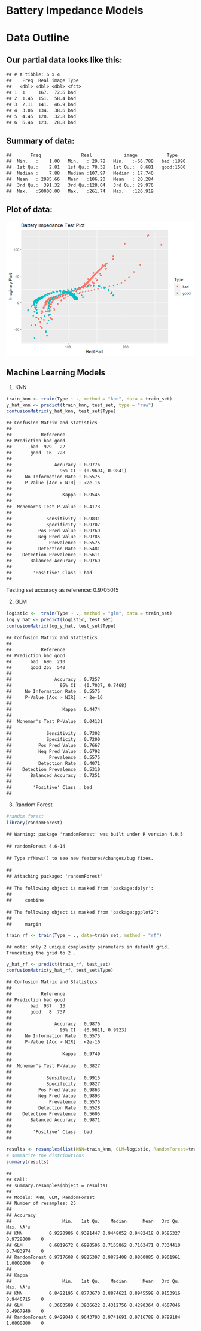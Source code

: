 Battery Impedance Models
================

# Data Outline

## Our partial data looks like this:

    ## # A tibble: 6 x 4
    ##    Freq  Real image Type 
    ##   <dbl> <dbl> <dbl> <fct>
    ## 1  1     167.  72.6 bad  
    ## 2  1.45  151.  58.4 bad  
    ## 3  2.11  141.  46.9 bad  
    ## 4  3.06  134.  38.6 bad  
    ## 5  4.45  128.  32.8 bad  
    ## 6  6.46  123.  28.8 bad

## Summary of data:

    ##       Freq               Real            image           Type     
    ##  Min.   :    1.00   Min.   : 29.78   Min.   :-66.788   bad :1890  
    ##  1st Qu.:    2.81   1st Qu.: 78.38   1st Qu.:  8.681   good:1500  
    ##  Median :    7.88   Median :107.97   Median : 17.740              
    ##  Mean   : 2985.66   Mean   :106.20   Mean   : 20.284              
    ##  3rd Qu.:  391.32   3rd Qu.:128.04   3rd Qu.: 29.976              
    ##  Max.   :50000.00   Max.   :261.74   Max.   :126.919

## Plot of data:

![](Batt_Impedance_Report_files/figure-gfm/plot-1.png)<!-- -->

## Machine Learning Models

1.  KNN

<!-- end list -->

``` r
train_knn <- train(Type ~ ., method = "knn", data = train_set)
y_hat_knn <- predict(train_knn, test_set, type = "raw")
confusionMatrix(y_hat_knn, test_set$Type)
```

    ## Confusion Matrix and Statistics
    ## 
    ##           Reference
    ## Prediction bad good
    ##       bad  929   22
    ##       good  16  728
    ##                                           
    ##                Accuracy : 0.9776          
    ##                  95% CI : (0.9694, 0.9841)
    ##     No Information Rate : 0.5575          
    ##     P-Value [Acc > NIR] : <2e-16          
    ##                                           
    ##                   Kappa : 0.9545          
    ##                                           
    ##  Mcnemar's Test P-Value : 0.4173          
    ##                                           
    ##             Sensitivity : 0.9831          
    ##             Specificity : 0.9707          
    ##          Pos Pred Value : 0.9769          
    ##          Neg Pred Value : 0.9785          
    ##              Prevalence : 0.5575          
    ##          Detection Rate : 0.5481          
    ##    Detection Prevalence : 0.5611          
    ##       Balanced Accuracy : 0.9769          
    ##                                           
    ##        'Positive' Class : bad             
    ## 

Testing set accuracy as reference: 0.9705015

2.  GLM

<!-- end list -->

``` r
logistic <-  train(Type ~ ., method = "glm", data = train_set)
log_y_hat <- predict(logistic, test_set)
confusionMatrix(log_y_hat, test_set$Type)
```

    ## Confusion Matrix and Statistics
    ## 
    ##           Reference
    ## Prediction bad good
    ##       bad  690  210
    ##       good 255  540
    ##                                           
    ##                Accuracy : 0.7257          
    ##                  95% CI : (0.7037, 0.7468)
    ##     No Information Rate : 0.5575          
    ##     P-Value [Acc > NIR] : < 2e-16         
    ##                                           
    ##                   Kappa : 0.4474          
    ##                                           
    ##  Mcnemar's Test P-Value : 0.04131         
    ##                                           
    ##             Sensitivity : 0.7302          
    ##             Specificity : 0.7200          
    ##          Pos Pred Value : 0.7667          
    ##          Neg Pred Value : 0.6792          
    ##              Prevalence : 0.5575          
    ##          Detection Rate : 0.4071          
    ##    Detection Prevalence : 0.5310          
    ##       Balanced Accuracy : 0.7251          
    ##                                           
    ##        'Positive' Class : bad             
    ## 

3.  Random Forest

<!-- end list -->

``` r
#random forest
library(randomForest)
```

    ## Warning: package 'randomForest' was built under R version 4.0.5

    ## randomForest 4.6-14

    ## Type rfNews() to see new features/changes/bug fixes.

    ## 
    ## Attaching package: 'randomForest'

    ## The following object is masked from 'package:dplyr':
    ## 
    ##     combine

    ## The following object is masked from 'package:ggplot2':
    ## 
    ##     margin

``` r
train_rf <- train(Type ~ ., data=train_set, method = "rf")
```

    ## note: only 2 unique complexity parameters in default grid. Truncating the grid to 2 .

``` r
y_hat_rf <- predict(train_rf, test_set)
confusionMatrix(y_hat_rf, test_set$Type)
```

    ## Confusion Matrix and Statistics
    ## 
    ##           Reference
    ## Prediction bad good
    ##       bad  937   13
    ##       good   8  737
    ##                                           
    ##                Accuracy : 0.9876          
    ##                  95% CI : (0.9811, 0.9923)
    ##     No Information Rate : 0.5575          
    ##     P-Value [Acc > NIR] : <2e-16          
    ##                                           
    ##                   Kappa : 0.9749          
    ##                                           
    ##  Mcnemar's Test P-Value : 0.3827          
    ##                                           
    ##             Sensitivity : 0.9915          
    ##             Specificity : 0.9827          
    ##          Pos Pred Value : 0.9863          
    ##          Neg Pred Value : 0.9893          
    ##              Prevalence : 0.5575          
    ##          Detection Rate : 0.5528          
    ##    Detection Prevalence : 0.5605          
    ##       Balanced Accuracy : 0.9871          
    ##                                           
    ##        'Positive' Class : bad             
    ## 

``` r
results <- resamples(list(KNN=train_knn, GLM=logistic, RandomForest=train_rf))
# summarize the distributions
summary(results)
```

    ## 
    ## Call:
    ## summary.resamples(object = results)
    ## 
    ## Models: KNN, GLM, RandomForest 
    ## Number of resamples: 25 
    ## 
    ## Accuracy 
    ##                   Min.   1st Qu.    Median      Mean   3rd Qu.      Max. NA's
    ## KNN          0.9220986 0.9391447 0.9448052 0.9482418 0.9585327 0.9728000    0
    ## GLM          0.6819672 0.6990596 0.7165862 0.7163471 0.7334410 0.7483974    0
    ## RandomForest 0.9717608 0.9825397 0.9872408 0.9860885 0.9901961 1.0000000    0
    ## 
    ## Kappa 
    ##                   Min.   1st Qu.    Median      Mean   3rd Qu.      Max. NA's
    ## KNN          0.8422195 0.8773670 0.8874621 0.8945598 0.9153916 0.9446715    0
    ## GLM          0.3603589 0.3936622 0.4312756 0.4290364 0.4607046 0.4967949    0
    ## RandomForest 0.9429040 0.9643793 0.9741691 0.9716788 0.9799184 1.0000000    0
